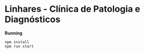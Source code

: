 # Linhares - Clínica de Patologia e Diagnósticos

**Running**
    
    npm install
    npm run start